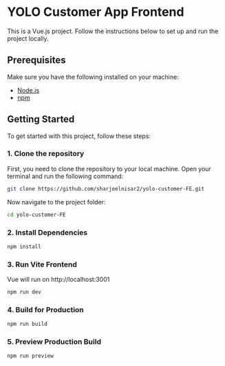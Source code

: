 # YOLO Customer App Frontend

This is a Vue.js project. Follow the instructions below to set up and run the project locally.

## Prerequisites

Make sure you have the following installed on your machine:
- [Node.js](https://nodejs.org/en/)
- [npm](https://www.npmjs.com/)

## Getting Started

To get started with this project, follow these steps:

### 1. Clone the repository

First, you need to clone the repository to your local machine. Open your terminal and run the following command:

```bash
git clone https://github.com/sharjeelnisar2/yolo-customer-FE.git
```

Now navigate to the project folder:

```bash
cd yolo-customer-FE
```

### 2. Install Dependencies

```bash
npm install
```

### 3. Run Vite Frontend

Vue will run on http://localhost:3001

```bash
npm run dev
```

### 4. Build for Production

```bash
npm run build
```

### 5. Preview Production Build

```bash
npm run preview
```
